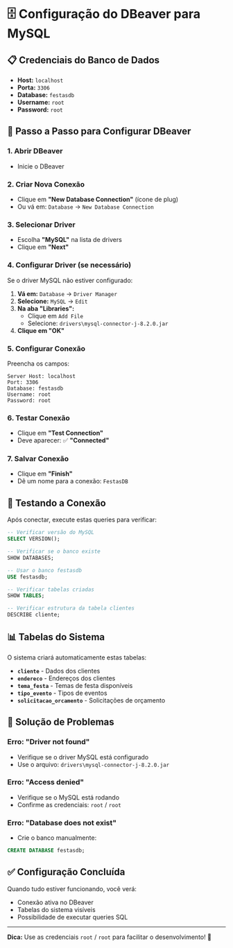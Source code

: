 # 🗄️ Configuração do DBeaver para MySQL

## 📋 Credenciais do Banco de Dados

- **Host:** `localhost`
- **Porta:** `3306`
- **Database:** `festasdb`
- **Username:** `root`
- **Password:** `root`

## 🔧 Passo a Passo para Configurar DBeaver

### 1. Abrir DBeaver
- Inicie o DBeaver

### 2. Criar Nova Conexão
- Clique em **"New Database Connection"** (ícone de plug)
- Ou vá em: `Database` → `New Database Connection`

### 3. Selecionar Driver
- Escolha **"MySQL"** na lista de drivers
- Clique em **"Next"**

### 4. Configurar Driver (se necessário)
Se o driver MySQL não estiver configurado:

1. **Vá em:** `Database` → `Driver Manager`
2. **Selecione:** `MySQL` → `Edit`
3. **Na aba "Libraries":**
   - Clique em `Add File`
   - Selecione: `drivers\mysql-connector-j-8.2.0.jar`
4. **Clique em "OK"**

### 5. Configurar Conexão
Preencha os campos:

```
Server Host: localhost
Port: 3306
Database: festasdb
Username: root
Password: root
```

### 6. Testar Conexão
- Clique em **"Test Connection"**
- Deve aparecer: ✅ **"Connected"**

### 7. Salvar Conexão
- Clique em **"Finish"**
- Dê um nome para a conexão: `FestasDB`

## 🧪 Testando a Conexão

Após conectar, execute estas queries para verificar:

```sql
-- Verificar versão do MySQL
SELECT VERSION();

-- Verificar se o banco existe
SHOW DATABASES;

-- Usar o banco festasdb
USE festasdb;

-- Verificar tabelas criadas
SHOW TABLES;

-- Verificar estrutura da tabela clientes
DESCRIBE cliente;
```

## 📊 Tabelas do Sistema

O sistema criará automaticamente estas tabelas:

- **`cliente`** - Dados dos clientes
- **`endereco`** - Endereços dos clientes
- **`tema_festa`** - Temas de festa disponíveis
- **`tipo_evento`** - Tipos de eventos
- **`solicitacao_orcamento`** - Solicitações de orçamento

## 🚨 Solução de Problemas

### Erro: "Driver not found"
- Verifique se o driver MySQL está configurado
- Use o arquivo: `drivers\mysql-connector-j-8.2.0.jar`

### Erro: "Access denied"
- Verifique se o MySQL está rodando
- Confirme as credenciais: `root` / `root`

### Erro: "Database does not exist"
- Crie o banco manualmente:
```sql
CREATE DATABASE festasdb;
```

## ✅ Configuração Concluída

Quando tudo estiver funcionando, você verá:
- Conexão ativa no DBeaver
- Tabelas do sistema visíveis
- Possibilidade de executar queries SQL

---
**Dica:** Use as credenciais `root` / `root` para facilitar o desenvolvimento! 🚀
